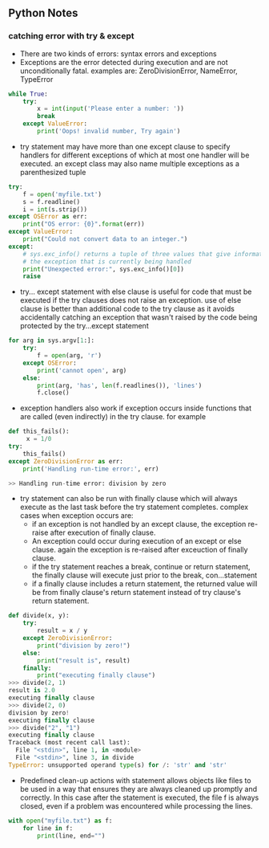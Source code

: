 ## Python Notes

### catching error with try & except
- There are two kinds of errors: syntax errors and exceptions
- Exceptions are the error detected during execution and are not unconditionally
fatal. examples are: ZeroDivisionError, NameError, TypeError
```python
while True:
	try:
		x = int(input('Please enter a number: '))
		break
	except ValueError:
		print('Oops! invalid number, Try again')
```
- try statement may have more than one except clause to specify handlers for
different exceptions of which at most one handler will be executed. an except
class may also name multiple exceptions as a parenthesized tuple

```python
try:
    f = open('myfile.txt')
    s = f.readline()
    i = int(s.strip())
except OSError as err:
    print("OS error: {0}".format(err))
except ValueError:
    print("Could not convert data to an integer.")
except:
	# sys.exc_info() returns a tuple of three values that give information about
	# the exception that is currently being handled
    print("Unexpected error:", sys.exc_info()[0])
    raise
```
- try... except statement with else clause is useful for code that must be
executed if the try clauses does not raise an exception. use of else clause
is better than additional code to the try clause as it avoids accidentally
catching an exception that wasn't raised by the code being protected by the
try...except statement
```python
for arg in sys.argv[1:]:
    try:
        f = open(arg, 'r')
    except OSError:
        print('cannot open', arg)
    else:
        print(arg, 'has', len(f.readlines()), 'lines')
        f.close()
```
- exception handlers also work if exception occurs inside functions that
are called (even indirectly) in the try clause. for example
```python
def this_fails():
     x = 1/0
try:
    this_fails()
except ZeroDivisionError as err:
    print('Handling run-time error:', err)

>> Handling run-time error: division by zero
```
- try statement can also be run with finally clause which will always
execute as the last task before the try statement completes. complex
cases when exception occurs are:
	- if an exception is not handled by an except clause, the exception
	re-raise after execution of finally clause.
	- An exception could occur during execution of an except or else
	clause. again the exception is re-raised after exceuction of finally clause.
	- if the try statement reaches a break, continue or return statement, the
	finally clause will execute just prior to the break, con...statement
	- if a finally clause includes a return statement, the returned value
	will be from finally clause's return statement instead of try clause's
	return statement.
```python
def divide(x, y):
    try:
        result = x / y
    except ZeroDivisionError:
        print("division by zero!")
    else:
        print("result is", result)
    finally:
        print("executing finally clause")
>>> divide(2, 1)
result is 2.0
executing finally clause
>>> divide(2, 0)
division by zero!
executing finally clause
>>> divide("2", "1")
executing finally clause
Traceback (most recent call last):
  File "<stdin>", line 1, in <module>
  File "<stdin>", line 3, in divide
TypeError: unsupported operand type(s) for /: 'str' and 'str'
```
- Predefined clean-up actions
with statement allows objects like files to be used in a way that ensures
they are always cleaned up promptly and correctly. In this case after the
statement is executed, the file f is always closed, even if a problem was
encountered while processing the lines.
```python
with open("myfile.txt") as f:
    for line in f:
        print(line, end="")
```
